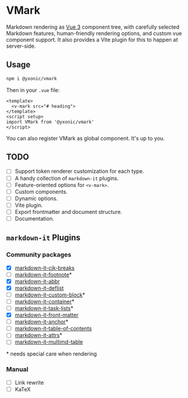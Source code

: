 # VMark

Markdown rendering as [Vue 3](https://v3.vuejs.org) component tree, with carefully selected Markdown features, human-friendly rendering options, and custom vue component support. It also provides a Vite plugin for this to happen at server-side.

## Usage

```bash
npm i @yxonic/vmark
```

Then in your `.vue` file:

```vue
<template>
  <v-mark src="# heading">
</template>
<script setup>
import VMark from '@yxonic/vmark'
</script>
```

You can also register VMark as global component. It's up to you.

## TODO

- [ ] Support token renderer customization for each type.
- [ ] A handy collection of `markdown-it` plugins.
- [ ] Feature-oriented options for `<v-mark>`.
- [ ] Custom components.
- [ ] Dynamic options.
- [ ] Vite plugin.
- [ ] Export frontmatter and document structure.
- [ ] Documentation.

## `markdown-it` Plugins

### Community packages
- [x] [markdown-it-cjk-breaks](https://github.com/markdown-it/markdown-it-cjk-breaks)
- [ ] [markdown-it-footnote](https://github.com/markdown-it/markdown-it-footnote)*
- [x] [markdown-it-abbr](https://github.com/markdown-it/markdown-it-abbr)
- [x] [markdown-it-deflist](https://github.com/markdown-it/markdown-it-deflist)
- [ ] [markdown-it-custom-block](https://github.com/posva/markdown-it-custom-block)*
- [ ] [markdown-it-container](https://github.com/markdown-it/markdown-it-container)*
- [ ] [markdown-it-task-lists](https://github.com/revin/markdown-it-task-lists)*
- [x] [markdown-it-front-matter](https://github.com/ParkSB/markdown-it-front-matter)
- [ ] [markdown-it-anchor](https://github.com/valeriangalliat/markdown-it-anchor)*
- [ ] [markdown-it-table-of-contents](https://github.com/cmaas/markdown-it-table-of-contents)
- [ ] [markdown-it-attrs](https://github.com/arve0/markdown-it-attrs)*
- [ ] [markdown-it-multimd-table](https://github.com/RedBug312/markdown-it-multimd-table)

\* needs special care when rendering

### Manual

- [ ] Link rewrite
- [ ] KaTeX
